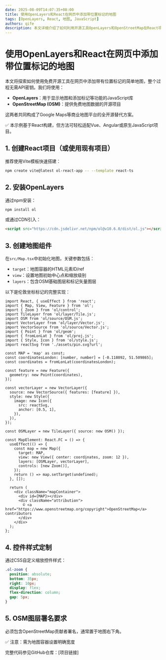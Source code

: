```yaml
---
date: 2025-08-09T14:07:35+08:00
title: 使用OpenLayers和React在网页中添加带位置标记的地图
tags: [OpenLayers, React, 地图, JavaScript]
authors: qife
description: 本文详细介绍了如何利用开源工具OpenLayers和OpenStreetMap在React项目中集成交互式地图，包含坐标转换、图层控制、标记样式定制等关键技术实现。
---
```


# 使用OpenLayers和React在网页中添加带位置标记的地图

本文将探索如何使用免费开源工具在网页中添加带有位置标记的简单地图，整个过程无需API密钥。我们将使用：

- **OpenLayers**：用于显示地图和添加标记等功能的JavaScript库
- **OpenStreetMap (OSM)**：提供免费地图数据的开源项目

这两者共同构成了Google Maps等商业地图平台的全开源替代方案。

✅ 本示例基于React构建，但方法可轻松适配Vue、Angular或原生JavaScript项目。

## 1. 创建React项目（或使用现有项目）

推荐使用Vite模板快速搭建：
```bash
npm create vite@latest ol-react-app -- --template react-ts
```

## 2. 安装OpenLayers

通过npm安装：
```bash
npm install ol
```

或通过CDN引入：
```html
<script src="https://cdn.jsdelivr.net/npm/ol@v10.6.0/dist/ol.js"></script>
```

## 3. 创建地图组件

在`src/Map.tsx`中初始化地图，关键参数包括：
- `target`：地图容器的HTML元素ID/ref
- `view`：设置地图初始中心点和缩放级别
- `layers`：包含OSM基础图层和标记矢量图层

以下是伦敦坐标标记的完整实现：
```tsx
import React, { useEffect } from 'react';
import { Map, View, Feature } from 'ol';
import { Zoom } from 'ol/control';
import TileLayer from 'ol/layer/Tile.js';
import OSM from 'ol/source/OSM.js';
import VectorLayer from 'ol/layer/Vector.js';
import VectorSource from 'ol/source/Vector.js';
import { Point } from 'ol/geom';
import { fromLonLat } from 'ol/proj.js';
import { Style, Icon } from 'ol/style.js';
import reactSvg from './assets/pin.svg?url';

const MAP = 'map' as const;
const coordinatesLondon: [number, number] = [-0.118092, 51.509865];
const coordinates = fromLonLat(coordinatesLondon);

const feature = new Feature({
  geometry: new Point(coordinates),
});

const vectorLayer = new VectorLayer({
  source: new VectorSource({ features: [feature] }),
  style: new Style({
    image: new Icon({
      src: reactSvg,
      anchor: [0.5, 1],
    }),
  }),
});

const OSMLayer = new TileLayer({ source: new OSM() });

const MapElement: React.FC = () => {
  useEffect(() => {
    const map = new Map({
      target: MAP,
      view: new View({ center: coordinates, zoom: 12 }),
      layers: [OSMLayer, vectorLayer],
      controls: [new Zoom()],
    });
    return () => map.setTarget(undefined);
  }, []);

  return (
    <div className="mapContainer">
      <div id={MAP}></div>
      <div className="attribution">
        © <a href="https://www.openstreetmap.org/copyright">OpenStreetMap</a> contributors
      </div>
    </div>
  );
};
```

## 4. 控件样式定制

通过CSS自定义缩放控件样式：
```css
.ol-zoom {
  position: absolute;
  bottom: 35px;
  right: 10px;
  display: flex;
  flex-direction: column;
  gap: 5px;
}
```

## 5. OSM图层署名要求

必须包含OpenStreetMap贡献者署名，通常置于地图右下角。

✅ 注意：需为地图容器设置明确宽度

完整代码参见GitHub仓库：[项目链接]